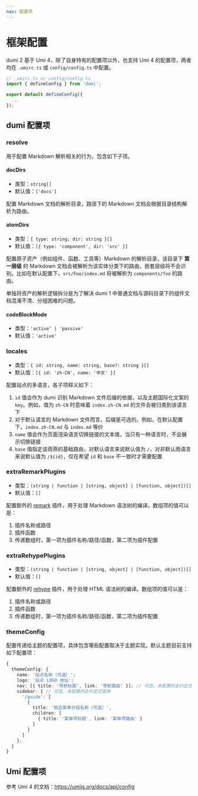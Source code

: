 ```yaml
---
nav: 配置项
---
```


# 框架配置

dumi 2 基于 Umi 4，除了自身特有的配置项以外，也支持 Umi 4 的配置项，两者均在 `.umirc.ts` 或 `config/config.ts` 中配置。

```ts
// .umirc.ts or config/config.ts
import { defineConfig } from 'dumi';

export default defineConfig({
  ...
});
```

## dumi 配置项

### resolve

用于配置 Markdown 解析相关的行为，包含如下子项。

#### docDirs

- 类型：`string[]`
- 默认值：`['docs']`

配置 Markdown 文档的解析目录，路径下的 Markdown 文档会根据目录结构解析为路由。

#### atomDirs

- 类型：`{ type: string; dir: string }[]`
- 默认值：`[{ type: 'component', dir: 'src' }]`

配置原子资产（例如组件、函数、工具等）Markdown 的解析目录，该目录下 **第一层级** 的 Markdown 文档会被解析为该实体分类下的路由，嵌套层级将不会识别。比如在默认配置下，`src/Foo/index.md` 将被解析为 `components/foo` 的路由。

单独将资产的解析逻辑拆分是为了解决 dumi 1 中普通文档与源码目录下的组件文档混淆不清、分组困难的问题。

#### codeBlockMode

- 类型：`'active' | 'passive'`
- 默认值：`'active'`

### locales

- 类型：`{ id: string, name: string, base?: string }[]`
- 默认值：`[{ id: 'zh-CN', name: '中文' }]`

配置站点的多语言，各子项释义如下：

1. `id` 值会作为 dumi 识别 Markdown 文件后缀的依据，以及主题国际化文案的 `key`。例如，值为 `zh-CN` 时意味着 `index.zh-CN.md` 的文件会被归类到该语言下
2. 对于默认语言的 Markdown 文件而言，后缀是可选的。例如，在默认配置下，`index.zh-CN.md` 与 `index.md` 等价
3. `name` 值会作为页面渲染语言切换链接的文本值，当只有一种语言时，不会展示切换链接
4. `base` 值指定该雨燕的基础路由，对默认语言来说默认值为 `/`，对非默认雨语言来说默认值为 `/${id}`，仅在希望 `id` 和 `base` 不一致时才需要配置

### extraRemarkPlugins

- 类型：`(string | function | [string, object] | [function, object])[]`
- 默认值：`[]`

配置额外的 [remark](https://remark.js.org/) 插件，用于处理 Markdown 语法树的编译。数组项的值可以是：

1. 插件名称或路径
2. 插件函数
3. 传递数组时，第一项为插件名称/路径/函数，第二项为插件配置

### extraRehypePlugins

- 类型：`(string | function | [string, object] | [function, object])[]`
- 默认值：`[]`

配置额外的 [rehype](https://github.com/rehypejs/rehype) 插件，用于处理 HTML 语法树的编译。数组项的值可以是：

1. 插件名称或路径
2. 插件函数
3. 传递数组时，第一项为插件名称/路径/函数，第二项为插件配置

### themeConfig

配置传递给主题的配置项，具体包含哪些配置取决于主题实现。默认主题目前支持如下配置项：

```ts
{
  themeConfig: {
    name: '站点名称（可选）';
    logo: '站点 LOGO 地址';
    nav: [{ title: '导航标题', link: '导航路由' }]; // 可选，未配置时走约定式导航
    sidebar: { // 可选，未配置时走约定式菜单
      '/guide': [
        {
          title: '侧边菜单分组名称（可选）',
          children: [
            { title: '菜单项标题', link: '菜单项路由' }
          ]
        }
      ]
    };
  }
}
```

## Umi 配置项

参考 Umi 4 的文档：https://umijs.org/docs/api/config
